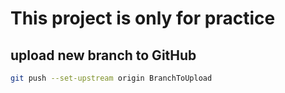 # This project is only for practice

## upload new branch to GitHub
```sh
git push --set-upstream origin BranchToUpload
```